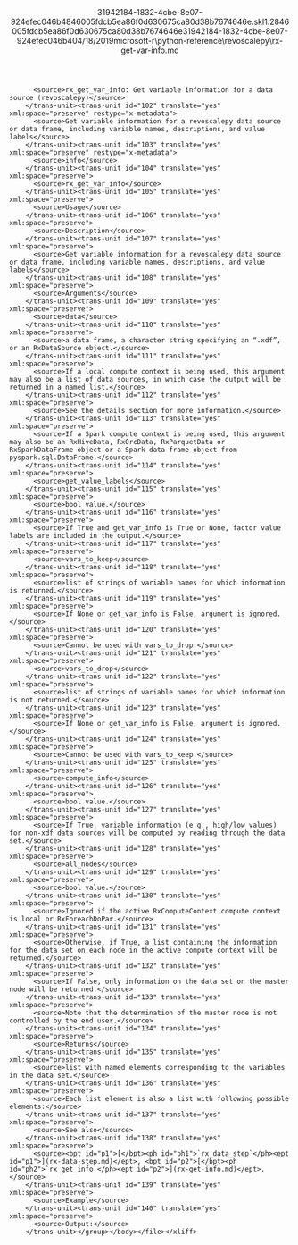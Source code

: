 <?xml version="1.0"?><xliff version="1.2" xmlns="urn:oasis:names:tc:xliff:document:1.2" xmlns:xsi="http://www.w3.org/2001/XMLSchema-instance" xsi:schemaLocation="urn:oasis:names:tc:xliff:document:1.2 xliff-core-1.2-transitional.xsd"><file datatype="xml" original="rx-get-var-info.md" source-language="en-US" target-language="en-US"><header><tool tool-id="mdxliff" tool-name="mdxliff" tool-version="1.0-d1654b2" tool-company="Microsoft" /><xliffext:skl_file_name xmlns:xliffext="urn:microsoft:content:schema:xliffextensions">31942184-1832-4cbe-8e07-924efec046b4846005fdcb5ea86f0d630675ca80d38b7674646e.skl</xliffext:skl_file_name><xliffext:version xmlns:xliffext="urn:microsoft:content:schema:xliffextensions">1.2</xliffext:version><xliffext:ms.openlocfilehash xmlns:xliffext="urn:microsoft:content:schema:xliffextensions">846005fdcb5ea86f0d630675ca80d38b7674646e</xliffext:ms.openlocfilehash><xliffext:ms.sourcegitcommit xmlns:xliffext="urn:microsoft:content:schema:xliffextensions">31942184-1832-4cbe-8e07-924efec046b4</xliffext:ms.sourcegitcommit><xliffext:ms.lasthandoff xmlns:xliffext="urn:microsoft:content:schema:xliffextensions">04/18/2019</xliffext:ms.lasthandoff><xliffext:ms.openlocfilepath xmlns:xliffext="urn:microsoft:content:schema:xliffextensions">microsoft-r\python-reference\revoscalepy\rx-get-var-info.md</xliffext:ms.openlocfilepath></header><body><group id="content" extype="content"><trans-unit id="101" translate="yes" xml:space="preserve" restype="x-metadata">
          <source>rx_get_var_info: Get variable information for a data source (revoscalepy)</source>
        </trans-unit><trans-unit id="102" translate="yes" xml:space="preserve" restype="x-metadata">
          <source>Get variable information for a revoscalepy data source or data frame, including variable names, descriptions, and value labels</source>
        </trans-unit><trans-unit id="103" translate="yes" xml:space="preserve" restype="x-metadata">
          <source>info</source>
        </trans-unit><trans-unit id="104" translate="yes" xml:space="preserve">
          <source>rx_get_var_info</source>
        </trans-unit><trans-unit id="105" translate="yes" xml:space="preserve">
          <source>Usage</source>
        </trans-unit><trans-unit id="106" translate="yes" xml:space="preserve">
          <source>Description</source>
        </trans-unit><trans-unit id="107" translate="yes" xml:space="preserve">
          <source>Get variable information for a revoscalepy data source or data frame, including variable names, descriptions, and value labels</source>
        </trans-unit><trans-unit id="108" translate="yes" xml:space="preserve">
          <source>Arguments</source>
        </trans-unit><trans-unit id="109" translate="yes" xml:space="preserve">
          <source>data</source>
        </trans-unit><trans-unit id="110" translate="yes" xml:space="preserve">
          <source>a data frame, a character string specifying an “.xdf”, or an RxDataSource object.</source>
        </trans-unit><trans-unit id="111" translate="yes" xml:space="preserve">
          <source>If a local compute context is being used, this argument may also be a list of data sources, in which case the output will be returned in a named list.</source>
        </trans-unit><trans-unit id="112" translate="yes" xml:space="preserve">
          <source>See the details section for more information.</source>
        </trans-unit><trans-unit id="113" translate="yes" xml:space="preserve">
          <source>If a Spark compute context is being used, this argument may also be an RxHiveData, RxOrcData, RxParquetData or RxSparkDataFrame object or a Spark data frame object from pyspark.sql.DataFrame.</source>
        </trans-unit><trans-unit id="114" translate="yes" xml:space="preserve">
          <source>get_value_labels</source>
        </trans-unit><trans-unit id="115" translate="yes" xml:space="preserve">
          <source>bool value.</source>
        </trans-unit><trans-unit id="116" translate="yes" xml:space="preserve">
          <source>If True and get_var_info is True or None, factor value labels are included in the output.</source>
        </trans-unit><trans-unit id="117" translate="yes" xml:space="preserve">
          <source>vars_to_keep</source>
        </trans-unit><trans-unit id="118" translate="yes" xml:space="preserve">
          <source>list of strings of variable names for which information is returned.</source>
        </trans-unit><trans-unit id="119" translate="yes" xml:space="preserve">
          <source>If None or get_var_info is False, argument is ignored.</source>
        </trans-unit><trans-unit id="120" translate="yes" xml:space="preserve">
          <source>Cannot be used with vars_to_drop.</source>
        </trans-unit><trans-unit id="121" translate="yes" xml:space="preserve">
          <source>vars_to_drop</source>
        </trans-unit><trans-unit id="122" translate="yes" xml:space="preserve">
          <source>list of strings of variable names for which information is not returned.</source>
        </trans-unit><trans-unit id="123" translate="yes" xml:space="preserve">
          <source>If None or get_var_info is False, argument is ignored.</source>
        </trans-unit><trans-unit id="124" translate="yes" xml:space="preserve">
          <source>Cannot be used with vars_to_keep.</source>
        </trans-unit><trans-unit id="125" translate="yes" xml:space="preserve">
          <source>compute_info</source>
        </trans-unit><trans-unit id="126" translate="yes" xml:space="preserve">
          <source>bool value.</source>
        </trans-unit><trans-unit id="127" translate="yes" xml:space="preserve">
          <source>If True, variable information (e.g., high/low values) for non-xdf data sources will be computed by reading through the data set.</source>
        </trans-unit><trans-unit id="128" translate="yes" xml:space="preserve">
          <source>all_nodes</source>
        </trans-unit><trans-unit id="129" translate="yes" xml:space="preserve">
          <source>bool value.</source>
        </trans-unit><trans-unit id="130" translate="yes" xml:space="preserve">
          <source>Ignored if the active RxComputeContext compute context is local or RxForeachDoPar.</source>
        </trans-unit><trans-unit id="131" translate="yes" xml:space="preserve">
          <source>Otherwise, if True, a list containing the information for the data set on each node in the active compute context will be returned.</source>
        </trans-unit><trans-unit id="132" translate="yes" xml:space="preserve">
          <source>If False, only information on the data set on the master node will be returned.</source>
        </trans-unit><trans-unit id="133" translate="yes" xml:space="preserve">
          <source>Note that the determination of the master node is not controlled by the end user.</source>
        </trans-unit><trans-unit id="134" translate="yes" xml:space="preserve">
          <source>Returns</source>
        </trans-unit><trans-unit id="135" translate="yes" xml:space="preserve">
          <source>list with named elements corresponding to the variables in the data set.</source>
        </trans-unit><trans-unit id="136" translate="yes" xml:space="preserve">
          <source>Each list element is also a list with following possible elements:</source>
        </trans-unit><trans-unit id="137" translate="yes" xml:space="preserve">
          <source>See also</source>
        </trans-unit><trans-unit id="138" translate="yes" xml:space="preserve">
          <source><bpt id="p1">[</bpt><ph id="ph1">`rx_data_step`</ph><ept id="p1">](rx-data-step.md)</ept>, <bpt id="p2">[</bpt><ph id="ph2">`rx_get_info`</ph><ept id="p2">](rx-get-info.md)</ept>.</source>
        </trans-unit><trans-unit id="139" translate="yes" xml:space="preserve">
          <source>Example</source>
        </trans-unit><trans-unit id="140" translate="yes" xml:space="preserve">
          <source>Output:</source>
        </trans-unit></group></body></file></xliff>